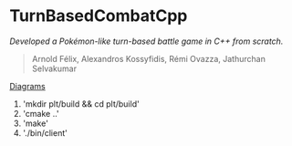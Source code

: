# TurnBasedCombatCpp

*Developed a Pokémon-like turn-based battle game in C++ from scratch.*

> Arnold Félix, Alexandros Kossyfidis, Rémi Ovazza, Jathurchan Selvakumar

[Diagrams](https://lucid.app/lucidchart/a4832a55-a428-40f2-9299-46b032cec308/edit?beaconFlowId=120BA2691849CF02&invitationId=inv_9d927b4a-bfae-4922-ab5b-9ffb3b15f87e&page=0_0#)

1. 'mkdir plt/build && cd plt/build'
2. 'cmake ..'
3. 'make'
4. './bin/client'
